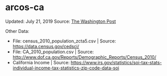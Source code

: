 # arcos-ca

Updated: July 21, 2019
Source: [The Washington Post](https://www.washingtonpost.com/graphics/2019/investigations/dea-pain-pill-database/#download-resources)

Other Data:
* File: census_2010_population_zcta5.csv | Source: https://data.census.gov/cedsci/
* File: CA_2010_population.csv | Source: http://www.dof.ca.gov/Reports/Demographic_Reports/Census_2010/
* California Income | Source: https://www.irs.gov/statistics/soi-tax-stats-individual-income-tax-statistics-zip-code-data-soi
